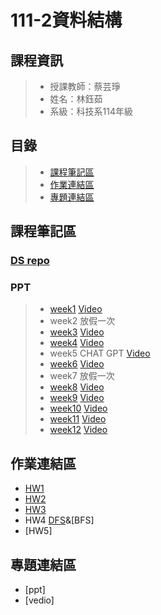 # 111-2資料結構

## 課程資訊
> + 授課教師：蔡芸琤
> + 姓名：林鈺茹
> + 系級：科技系114年級
## 目錄
> + [課程筆記區](https://github.com/Lindergithub/DS/edit/main/README.md#%E8%AA%B2%E7%A8%8B%E7%AD%86%E8%A8%98%E5%8D%80)
> + [作業連結區](https://github.com/Lindergithub/DS/edit/main/README.md#%E4%BD%9C%E6%A5%AD%E9%80%A3%E7%B5%90%E5%8D%80)
> + [專題連結區](https://github.com/Lindergithub/DS/edit/main/README.md#%E5%B0%88%E9%A1%8C%E9%80%A3%E7%B5%90%E5%8D%80)
## 課程筆記區
### [DS repo](https://docs.google.com/spreadsheets/d/e/2PACX-1vRSK24qh0M-QVA6n3mYu7wxvdtUtGyg8amzCwvSteV1QX3AOFxAnT2eHOCGKH2jzTaWgIkIdh_eZS3V/pubhtml)
### PPT
> + [week1](https://docs.google.com/presentation/d/e/2PACX-1vSoZaHMPw2fKtXOAC3GyKJgpRlZn2a_adjEIOmmTTKR5vBXZlzoZ0i2y8c2yZLYgRImehD1HIHJLaV6/pub?start=false&loop=false&delayms=3000&slide=id.p)
> [Video](https://www.youtube.com/watch?v=QrDBThlCF-c)
> + week2 放假一次
> + [week3](https://docs.google.com/presentation/d/e/2PACX-1vT7p0-PcgEIj2Ac7NuCdqHGNXNnwadoAy7CWhhNTJWm5OzUdQEekxSEb9_ZTpo2ubNgfETSUYX_tuC5/pub?start=false&loop=false&delayms=3000&slide=id.g2087c65195e_0_183)
> [Video](https://www.youtube.com/watch?v=UwumuTsjgsw)
> + [week4](https://docs.google.com/presentation/d/e/2PACX-1vSqNXr_J_rQ6m03T73WeCg7IVhrr2pYyNg_6CJU32lTYSi1_8I5AjCX3z_Gdx5VkiCwxCKZnEZ6jhEy/pub?start=false&loop=false&delayms=3000&slide=id.p)
> [Video](https://www.youtube.com/watch?v=mKiLYv3iros)
> + week5 CHAT GPT
> [Video](https://www.youtube.com/watch?v=2hX8rYJaHEg)
> + [week6](https://docs.google.com/presentation/d/e/2PACX-1vSPyKSjbmp0FXR9AWx2AGONP6ShanxnrvVzX9ZFgpNQ170r6YDe4mVe00qnvBxKM5UXojYyfo32AGde/pub?start=false&loop=false&delayms=3000&slide=id.p)
> [Video](https://www.youtube.com/watch?v=5R_zvXu8K58)
> + week7 放假一次
> + [week8](https://docs.google.com/presentation/d/e/2PACX-1vQOji8H1afdQezbT6yv4Rv6A8M4ecAOfpufImQubaWThP7n_HudGi-slkeaMyJ4vvhPAyJnXkJB1Ry_/pub?start=false&loop=false&delayms=3000&slide=id.p)
> [Video](https://www.youtube.com/watch?v=q0RaJenLQXk)
> + [week9](https://docs.google.com/presentation/d/e/2PACX-1vQVu4ZiJF9x3o18xjCDRkvqIXsE2hA1XsE0DY5NnOqysr5edVx8o5elzHctaZ2VriHCCLmjTBMMNi87/pub?start=false&loop=false&delayms=3000&slide=id.p)
> [Video](https://www.youtube.com/watch?v=N9wrvyxB-GE)
> + [week10](https://docs.google.com/presentation/d/e/2PACX-1vRlcrJz58mNIV8jFGTxhR19BukTk6FEfUUeiei6wbRnNOpZk8VfFUmbAp2uHMN-j4HUPSf6pAuCrYgB/pub?start=false&loop=false&delayms=3000&slide=id.p)
> [Video](https://www.youtube.com/watch?v=xuKX35DWg5E)
> + [week11](https://docs.google.com/presentation/d/e/2PACX-1vSnZ4WDzcBLYTc3qH1GTE1llwYd1Hu-fQsrQfA9I9NwYfCS3sZoO66yVSnQKU3T9MLS7Z3vop4xNSAr/pub?start=false&loop=false&delayms=3000&slide=id.p)
> [Video](https://www.youtube.com/watch?v=Q7DZPu79Iyw)
> + [week12](https://docs.google.com/presentation/d/e/2PACX-1vR9KJJA3AZp2Wqkkq4xstdo8B7isAcpsQL3AU3klm_CaSdB6SYjb12nvFJrbLrpv4ng_V31PQRIpnMb/pub?start=false&loop=false&delayms=3000&slide=id.p)
> [Video](https://www.youtube.com/watch?v=PM0FIWJKW6w)
## 作業連結區
+ [HW1](https://youtu.be/JoPQq0bhYpM)
+ [HW2](https://youtu.be/jaXVX75Faco)
+ [HW3](https://youtu.be/qP9DJB8iVVg)
+ HW4 [DFS](https://youtu.be/454k0qG-iYY)&[BFS]
+ [HW5]
## 專題連結區
+ [ppt]
+ [vedio]
